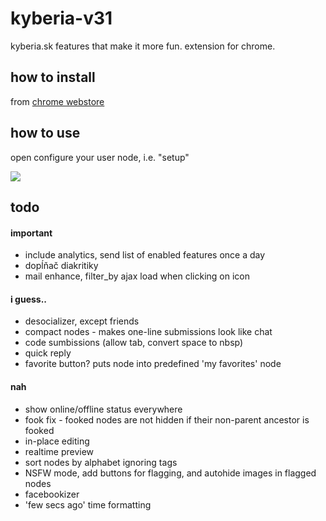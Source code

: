 kyberia-v31
===========

kyberia.sk features that make it more fun. extension for chrome.


## how to install
from <a href="https://chrome.google.com/webstore/detail/kyberia-v31-features/icjomacohfdgbijhlhkhfomoeolncgia">chrome webstore</a>


## how to use
open configure your user node, i.e. "setup"

<img src="https://raw.github.com/idpsycho/kyberia-v31/master/kyberia-v31.png">


## todo
#### important
- include analytics, send list of enabled features once a day
- dopĺňač diakritiky
- mail enhance, filter_by ajax load when clicking on icon

#### i guess..
- desocializer, except friends
- compact nodes - makes one-line submissions look like chat
- code sumbissions (allow tab, convert space to nbsp)
- quick reply
- favorite button? puts node into predefined 'my favorites' node

#### nah
- show online/offline status everywhere
- fook fix - fooked nodes are not hidden if their non-parent ancestor is fooked
- in-place editing
- realtime preview
- sort nodes by alphabet ignoring tags
- NSFW mode, add buttons for flagging, and autohide images in flagged nodes
- facebookizer
- 'few secs ago' time formatting



